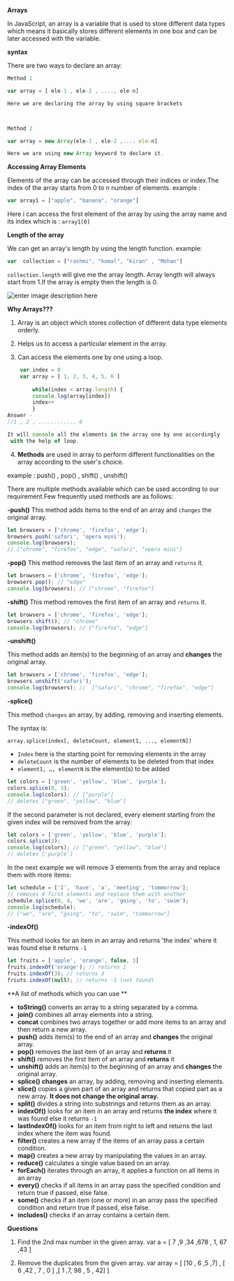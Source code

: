 **Arrays**

In JavaScript, an array is a variable that is used to store different data types which means it basically stores different elements in one box and can be later accessed with the variable.

**syntax**

There are two ways to declare an array:
```js
Method 1

var array = [ ele-1 , ele-2 , ...., ele-n]

Here we are declaring the array by using square brackets 



Method 2

var array = new Array(ele-1 , ele-2 ,.... ele-n]

Here we are using new Array keyword to declare it.

```

**Accessing Array Elements**

Elements of the array can be accessed through their indices or index.The index of the array starts from 0 to n number of elements.
 example :
 ```js
 var array1 = ["apple", "banana", "orange"]
 ```
 Here i can access the first element of the array by using the array name and its index which is : `array1[0]`

**Length of the array**

We can get  an array's length by using the length function.
example:
```js
var  collection = ["rashmi", "komal", "kiran" , "Mohan"]
``` 
`collection.length` will give me the array length.
Array length will always start from 1.If the array is empty then the length is 0.


![enter image description here](https://www.sitesbay.com/cpp/images/cpp-array.png)



**Why Arrays???**

1. Array is an object which stores collection of different data type elements orderly.

2. Helps us to access a particular element in the array.

3. Can access the elements one by one using a loop.
```javascript
	var index = 0
	var array = [ 1, 2, 3, 4, 5, 6 ]
	
        while(index < array.length) {
		console.log(array[index])
		index++
		}  
Answer -
//1 , 2 , ............ 6 

It will console all the elements in the array one by one accordingly
 with the help of loop.
```


4. **Methods** are used in array to perform different functionalities on the array according to the user's choice.

example : push() , pop() , shift() , unshift()

There are multiple methods available which can be used according to our requirement.Few frequently used methods are as follows:

**-push()**
This method adds items to the end of an array and  `changes`  the original array.
```javascript
let browsers = ['chrome', 'firefox', 'edge'];
browsers.push('safari', 'opera mini');
console.log(browsers); 
// ["chrome", "firefox", "edge", "safari", "opera mini"]

```


**-pop()**
This method removes the last item of an array and  `returns`  it.

```javascript
let browsers = ['chrome', 'firefox', 'edge'];
browsers.pop(); // "edge"
console.log(browsers); // ["chrome", "firefox"]
```

**-shift()**
This method removes the first item of an array and  `returns` it.

```javascript
let browsers = ['chrome', 'firefox', 'edge'];
browsers.shift(); // "chrome"
console.log(browsers); // ["firefox", "edge"]
```

**-unshift()**

This method adds an item(s) to the beginning of an array and  ****changes****  the original array.

```javascript
let browsers = ['chrome', 'firefox', 'edge'];
browsers.unshift('safari');
console.log(browsers); //  ["safari", "chrome", "firefox", "edge"]
```

**-splice()**

This  method  `changes`  an array, by adding, removing and inserting elements.

The syntax is:

```
array.splice(index[, deleteCount, element1, ..., elementN])
```

-   `Index`  here is the starting point for removing elements in the array
-   `deleteCount` is the number of elements to be deleted from that index
-   `element1, …, elementN` is the element(s) to be added

```javascript
let colors = ['green', 'yellow', 'blue', 'purple'];
colors.splice(0, 3);
console.log(colors); // ["purple"]
// deletes ["green", "yellow", "blue"]
```

If the second parameter is not declared, every element starting from the given index will be removed from the array:

```javascript
let colors = ['green', 'yellow', 'blue', 'purple'];
colors.splice(3);
console.log(colors); // ["green", "yellow", "blue"]
// deletes ['purple']
```
In the next example we will remove 3 elements from the array and replace them with more items:

```javascript
let schedule = ['I', 'have', 'a', 'meeting', 'tommorrow'];
// removes 4 first elements and replace them with another
schedule.splice(0, 4, 'we', 'are', 'going', 'to', 'swim');
console.log(schedule); 
// ["we", "are", "going", "to", "swim", "tommorrow"]
```

**-indexOf()**

This method looks for an item in an array and returns  'the index'  where it was found else it returns  `-1`

```javascript
let fruits = ['apple', 'orange', false, 3]
fruits.indexOf('orange'); // returns 1
fruits.indexOf(3); // returns 3
friuts.indexOf(null); // returns -1 (not found)
```

**A list of methods which you can use **
-   ****toString()**** converts an array to a string separated by a comma.
-   ****join()**** combines all array elements into a string.
-   ****concat****  combines two arrays together or add more items to an array and then return a new array.
-   ****push()****  adds item(s) to the end of an array and  ****changes****  the original array.
-   ****pop()****  removes the last item of an array and  ****returns****  it
-   ****shift()****  removes the first item of an array and  ****returns****  it
-   ****unshift()****  adds an item(s) to the beginning of an array and  ****changes****  the original array.
-   ****splice()****  ****changes****  an array, by adding, removing and inserting elements.
-   ****slice()****  copies  a given part of an array and returns that copied part as a new array.  ****It does not change the original array.****
-   ****split()****  divides a string into substrings and returns them as an array.
-   ****indexOf()****  looks for an item in an array and returns  ****the index****  where it was found else it returns  `-1`
-   ****lastIndexOf()****  looks for an item from right to left and returns the last index where the item was found.
-   ****filter()****  creates a new array if the items of an array pass a certain condition.
-   ****map()****  creates a new array by manipulating the values in an array.
-   ****reduce()****  calculates a single value based on an array.
-   ****forEach()****  iterates through an array, it applies a function on all items in an array
-   ****every()****  checks if all items in an array pass the specified condition and return true if passed, else false.
-   ****some()**** checks if an item (one or more) in an array pass the specified condition and return true if passed, else false.
-   ****includes()****  checks if an array contains a certain item.


**Questions**
1. Find the 2nd max number in the given array.
	var a = [ 7 ,9 ,34 ,678 , 1, 67 ,43 ]

2. Remove the duplicates from the given array.
var array = [ [10 , 6 ,5 ,7] , [ 6 ,42 , 7 , 0 ] ,[ 1 ,7, 98 , 5 , 42] ]


